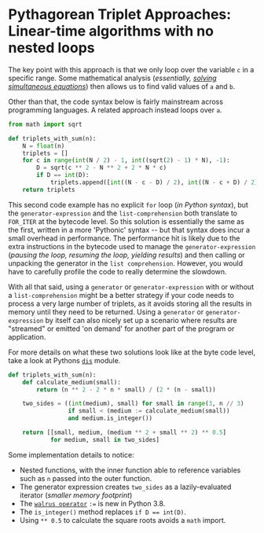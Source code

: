 # Pythagorean Triplet Approaches: Linear-time algorithms with no nested loops

The key point with this approach is that we only loop over the variable `c` in a
specific range. Some mathematical analysis (_essentially, [solving simultaneous
equations][simultaneous-equasions]_) then allows us to find valid values of `a`
and `b`.

Other than that, the code syntax below is fairly mainstream across programming
languages. A related approach instead loops over `a`.

```python
from math import sqrt

def triplets_with_sum(n):
    N = float(n)
    triplets = []
    for c in range(int(N / 2) - 1, int((sqrt(2) - 1) * N), -1):
        D = sqrt(c ** 2 - N ** 2 + 2 * N * c)
        if D == int(D):
            triplets.append([int((N - c - D) / 2), int((N - c + D) / 2), c])
    return triplets
```

This second code example has no explicit `for` loop (_in Python syntax_), but
the `generator-expression` and the `list-comprehension` both translate to
`FOR_ITER` at the bytecode level. So this solution is essentially the same as
the first, written in a more 'Pythonic' syntax -- but that syntax does incur a
small overhead in performance. The performance hit is likely due to the extra
instructions in the bytecode used to manage the `generator-expression` (_pausing
the loop, resuming the loop, yielding results_) and then calling or unpacking
the generator in the `list comprehension`. However, you would have to carefully
profile the code to really determine the slowdown.

With all that said, using a `generator` or `generator-expression` with or
without a `list-comprehension` might be a better strategy if your code needs to
process a very large number of triplets, as it avoids storing all the results in
memory until they need to be returned. Using a `generator` or
`generator-expression` by itself can also nicely set up a scenario where results
are "streamed" or emitted 'on demand' for another part of the program or
application.

For more details on what these two solutions look like at the byte code level,
take a look at Pythons [`dis`][dis] module.

```python
def triplets_with_sum(n):
    def calculate_medium(small):
        return (n ** 2 - 2 * n * small) / (2 * (n - small))

    two_sides = ((int(medium), small) for small in range(3, n // 3)
                 if small < (medium := calculate_medium(small))
                 and medium.is_integer())

    return [[small, medium, (medium ** 2 + small ** 2) ** 0.5]
            for medium, small in two_sides]
```

Some implementation details to notice:

- Nested functions, with the inner function able to reference variables such as
  `n` passed into the outer function.
- The generator expression creates `two_sides` as a lazily-evaluated iterator
  (_smaller memory footprint_)
- The [`walrus operator`][walrus-operator] `:=` is new in Python 3.8.
- The `is_integer()` method replaces `if D == int(D)`.
- Using `** 0.5` to calculate the square roots avoids a `math` import.

[dis]: https://docs.python.org/3/library/dis.html
[simultaneous-equasions]:
  https://thirdspacelearning.com/gcse-maths/algebra/simultaneous-equations/
[walrus-operator]:
  https://mathspp.com/blog/pydonts/assignment-expressions-and-the-walrus-operator
